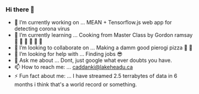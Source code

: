 ### Hi there 👋



- 🔭 I’m currently working on ... MEAN + Tensorflow.js web app for detecting corona virus
- 🌱 I’m currently learning ... Cooking from Master Class by Gordon ramsay :spaghetti: :meat_on_bone: :curry: :rice_cracker: :rice:	 :ramen:
- 👯 I’m looking to collaborate on ... Making a damm good pierogi pizza :pizza: :pizza:
- 🤔 I’m looking for help with ... Finding jobs :sunglasses:
- 💬 Ask me about ... Dont, just google what ever doubts you have.
- 📫 How to reach me: ... caddanki@lakeheadu.ca
- ⚡ Fun fact about me: ... I have streamed 2.5 terrabytes of data in 6 months i think that's a world record or something.


